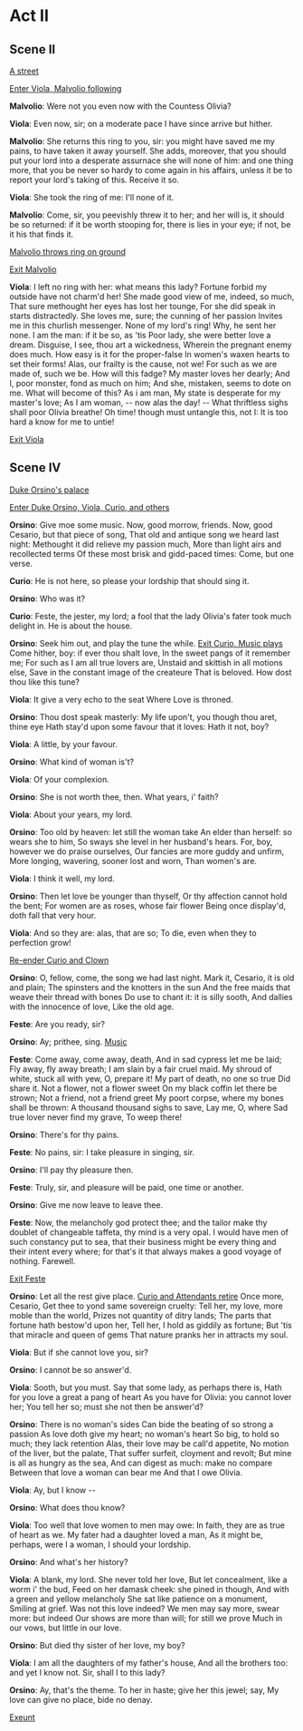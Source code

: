 # Act II

## Scene II

[A street]()

[Enter Viola, Malvolio following]()

**Malvolio**:	Were not you even now with the Countess Olivia?

**Viola**:		Even now, sir; on a moderate pace I have since
				arrive but hither.

**Malvolio**:	She returns this ring to you, sir: you might have
				saved me my pains, to have taken it away yourself.
				She adds, moreover, that you should put your lord
				into a desperate assurnace she will none of him:
				and one thing more, that you be never so hardy to
				come again in his affairs, unless it be to report
				your lord's taking of this. Receive it so.

**Viola**:		She took the ring of me: I'll none of it.

**Malvolio**:	Come, sir, you peevishly threw it to her; and her
				will is, it should be so returned: if it be worth
				stooping for, there is lies in your eye; if not, be
				it his that finds it.

[Malvolio throws ring on ground]()

[Exit Malvolio]()

**Viola**:		I left no ring with her: what means this lady?
				Fortune forbid my outside have not charm'd her!
				She made good view of me, indeed, so much,
				That sure methought her eyes has lost her tounge,
				For she did speak in starts distractedly.
				She loves me, sure; the cunning of her passion
				Invites me in this churlish messenger.
				None of my lord's ring! Why, he sent her none.
				I am the man: if it be so, as 'tis
				Poor lady, she were better love a dream.
				Disguise, I see, thou art a wickedness,
				Wherein the pregnant enemy does much.
				How easy is it for the proper-false
				In women's waxen hearts to set their forms!
				Alas, our frailty is the cause, not we!
				For such as we are made of, such we be.
				How will this fadge? My master loves her dearly;
				And I, poor monster, fond as much on him;
				And she, mistaken, seems to dote on me.
				What will become of this? As i am man,
				My state is desperate for my master's love;
				As I am woman, -- now alas the day! --
				What thriftless sighs shall poor Olivia breathe!
				Oh time! though must untangle this, not I:
				It is too hard a know for me to untie!

[Exit Viola]()

## Scene IV

[Duke Orsino's palace]()

[Enter Duke Orsino, Viola, Curio, and others]()

**Orsino**:	Give moe some music. Now, good morrow, friends.
			Now, good Cesario, but that piece of song,
			That old and antique song we heard last night:
			Methought it did relieve my passion much,
			More than light airs and recollected terms
			Of these most brisk and gidd-paced times:
			Come, but one verse.

**Curio**:	He is not here, so please your lordship that should sing it.

**Orsino**:	Who was it?

**Curio**:	Feste, the jester, my lord; a fool that the lady
			Olivia's fater took much delight in. He is about the house.

**Orsino**:	Seek him out, and play the tune the while.
			[Exit Curio, Music plays]()
			Come hither, boy: if ever thou shalt love,
			In the sweet pangs of it remember me;
			For such as I am all true lovers are,
			Unstaid and skittish in all motions else,
			Save in the constant image of the createure
			That is beloved. How dost thou like this tune?

**Viola**:	It give a very echo to the seat
			Where Love is throned.

**Orsino**:	Thou dost speak masterly:
			My life upon't, you though thou aret, thine eye
			Hath stay'd upon some favour that it loves:
			Hath it not, boy?

**Viola**:	A little, by your favour.

**Orsino**:	What kind of woman is't?

**Viola**:	Of your complexion.

**Orsino**:	She is not worth thee, then. What years, i' faith?

**Viola**:	About your years, my lord.

**Orsino**:	Too old by heaven: let still the woman take
			An elder than herself: so wears she to him,
			So sways she level in her husband's hears.
			For, boy, however we do praise ourselves,
			Our fancies are more guddy and unfirm,
			More longing, wavering, sooner lost and worn,
			Than women's are.

**Viola**:	I think it well, my lord.

**Orsino**:	Then let love be younger than thyself,
			Or thy affection cannot hold the bent;
			For women are as roses, whose fair flower
			Being once display'd, doth fall that very hour.

**Viola**:	And so they are: alas, that are so;
			To die, even when they to perfection grow!

[Re-ender Curio and Clown]()

**Orsino**:	O, fellow, come, the song we had last night.
			Mark it, Cesario, it is old and plain;
			The spinsters and the knotters in the sun
			And the free maids that weave their thread with bones
			Do use to chant it: it is silly sooth,
			And dallies with the innocence of love,
			Like the old age.

**Feste**:	Are you ready, sir?

**Orsino**:	Ay; prithee, sing.
			[Music]()

**Feste**:	Come away, come away, death,
			And in sad cypress let me be laid;
			Fly away, fly away breath;
			I am slain by a fair cruel maid.
			My shroud of white, stuck all with yew,
			O, prepare it!
			My part of death, no one so true
			Did share it.
			Not a flower, not a flower sweet
			On my black coffin let there be strown;
			Not a friend, not a friend greet
			My poort corpse, where my bones shall be thrown:
			A thousand thousand sighs to save,
			Lay me, O, where
			Sad true lover never find my grave,
			To weep there!

**Orsino**:	There's for thy pains.

**Feste**:	No pains, sir: I take pleasure in singing, sir.

**Orsino**:	I'll pay thy pleasure then.

**Feste**:	Truly, sir, and pleasure will be paid, one time or another.

**Orsino**:	Give me now leave to leave thee.

**Feste**:	Now, the melancholy god protect thee; and the
			tailor make thy doublet of changeable taffeta,
			thy mind is a very opal. I would have men of such
			constancy put to sea, that their business might be
			every thing and their intent every where; for that's
			it that always makes a good voyage of nothing. Farewell.

[Exit Feste]()

**Orsino**:	Let all the rest give place.
			[Curio and Attendants retire]()
			Once more, Cesario,
			Get thee to yond same sovereign cruelty:
			Tell her, my love, more moble than the world,
			Prizes not quantity of ditry lands;
			The parts that fortune hath bestow'd upon her,
			Tell her, I hold as giddily as fortune;
			But 'tis that miracle and queen of gems
			That nature pranks her in attracts my soul.

**Viola**:	But if she cannot love you, sir?

**Orsino**:	I cannot be so answer'd.

**Viola**:	Sooth, but you must.
			Say that some lady, as perhaps there is,
			Hath for you love a great a pang of heart
			As you have for Olivia: you cannot lover her;
			You tell her so; must she not then be answer'd?

**Orsino**:	There is no woman's sides
			Can bide the beating of so strong a passion
			As love doth give my heart; no woman's heart
			So big, to hold so much; they lack retention
			Alas, their love may be call'd appetite,
			No motion of the liver, but the palate,
			That suffer surfeit, cloyment and revolt;
			But mine is all as hungry as the sea,
			And can digest as much: make no compare
			Between that love a woman can bear me
			And that I owe Olivia.

**Viola**:	Ay, but I know --

**Orsino**:	What does thou know?

**Viola**:	Too well that love women to men may owe:
			In faith, they are as true of heart as we.
			My fater had a daughter loved a man,
			As it might be, perhaps, were I a woman,
			I should your lordship.

**Orsino**:	And what's her history?

**Viola**:	A blank, my lord. She never told her love,
			But let concealment, like a worm i' the bud,
			Feed on her damask cheek: she pined in though,
			And with a green and yellow melancholy
			She sat like patience on a monument,
			Smiling at grief. Was not this love indeed?
			We men may say more, swear more: but indeed
			Our shows are more than will; for still we prove
			Much in our vows, but little in our love.

**Orsino**:	But died thy sister of her love, my boy?

**Viola**:	I am all the daughters of my father's house,
			And all the brothers too: and yet I know not.
			Sir, shall I to this lady?

**Orsino**:	Ay, that's the theme.
			To her in haste; give her this jewel; say,
			My love can give no place, bide no denay.

[Exeunt]()